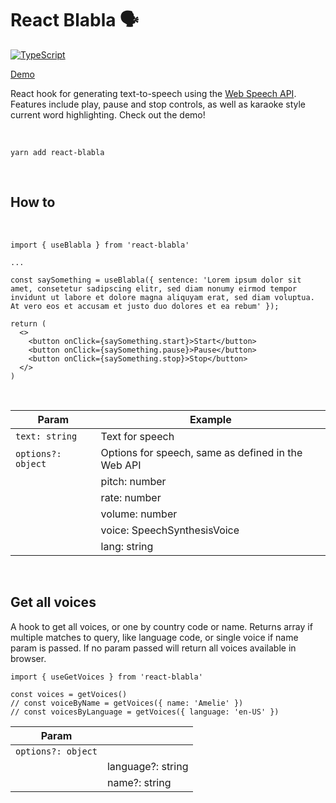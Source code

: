 # React Blabla 🗣

[![TypeScript](https://badges.frapsoft.com/typescript/code/typescript.svg?v=101)](https://github.com/ellerbrock/typescript-badges/)

[Demo](https://codesandbox.io/s/react-blabla-demo-ptnb3)


React hook for generating text-to-speech using the [Web Speech API](https://developer.mozilla.org/en-US/docs/Web/API/Web_Speech_API). Features include play, pause and stop controls, as well as karaoke style current word highlighting. Check out the demo!


<br>

```
yarn add react-blabla
```
<br>

## How to
<br>

```
import { useBlabla } from 'react-blabla'

...

const saySomething = useBlabla({ sentence: 'Lorem ipsum dolor sit amet, consetetur sadipscing elitr, sed diam nonumy eirmod tempor invidunt ut labore et dolore magna aliquyam erat, sed diam voluptua. At vero eos et accusam et justo duo dolores et ea rebum' });

return (
  <>
    <button onClick={saySomething.start}>Start</button>
    <button onClick={saySomething.pause}>Pause</button>
    <button onClick={saySomething.stop}>Stop</button>
  </>
)
```

<br>

| Param         | Example |
| ------------- | ------------- |
|`text: string`| Text for speech |
|`options?: object`| Options for speech, same as defined in the Web API | 
||pitch: number||
||rate: number||
||volume: number||
||voice: SpeechSynthesisVoice||
||lang: string||

<br>

## Get all voices

A hook to get all voices, or one by country code or name. Returns array if multiple matches to query, like language code, or single voice if name param is passed. If no param passed will return all voices available in browser.

```
import { useGetVoices } from 'react-blabla'

const voices = getVoices() 
// const voiceByName = getVoices({ name: 'Amelie' })
// const voicesByLanguage = getVoices({ language: 'en-US' })
```

| Param         |  |
| ------------- | ------------- |
|`options?: object`||
||language?: string|
||name?: string|
